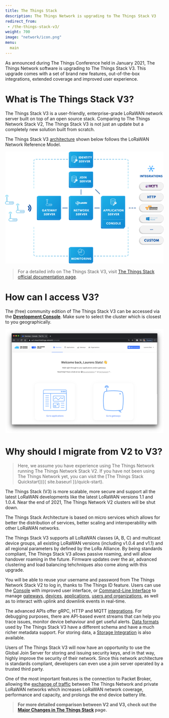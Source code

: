 ```yaml
---
title: The Things Stack
description: The Things Network is upgrading to The Things Stack V3
redirect_from:
 - /the-things-stack-v3/
weight: 700
image: "network/icon.png"
menu:
  main
---
```


As announced during The Things Conference held in January 2021, The Things Network software is upgrading to The Things Stack V3. This upgrade comes with a set of brand new features, out-of-the-box integrations, extended coverage and improved user experience. 

# What is The Things Stack V3?

The Things Stack V3 is a user-friendly, enterprise-grade LoRaWAN network server built on top of an open source stack. Comparing to The Things Network Stack V2, The Things Stack V3 is not just an update but a completely new solution built from scratch. 

The Things Stack V3 [architecture](https://www.thethingsindustries.com/docs/reference/components/) shown below follows the LoRaWAN Network Reference Model. 

![Network Architecture](architecture.png)

> For a detailed info on The Things Stack V3, visit [The Things Stack official documentation page](https://www.thethingsindustries.com/docs/).

# How can I access V3?

The (free) community edition of The Things Stack V3 can be accessed via the [**Development Console**](https://console.cloud.thethings.network/). Make sure to select the cluster which is closest to you geographically.

[![The Things Network Console](TTN-V3-console.png "The Things Network Console")](https://console.cloud.thethings.network/)

# Why should I migrate from V2 to V3?

> Here, we assume you have experience using The Things Network running The Things Network Stack V2. If you have not been using The Things Network yet, you can visit the [The Things Stack Quickstart]({{ site.baseurl }}/quick-start).

The Things Stack (V3) is more scalable, more secure and support all the latest LoRaWAN developments like the latest LoRaWAN versions 1.1 and 1.0.4. Near the end of 2021, The Things Network V2 clusters will be shut down. 

The Things Stack Architecture is based on micro services which allows for better the distribution of services, better scaling and interoperability with other LoRaWAN networks. 

The Things Stack V3 supports all LoRaWAN classes (A, B, C) and multicast device groups, all existing LoRaWAN versions (including v1.0.4 and v1.1) and all regional parameters by defined by the LoRa Alliance. By being standards compliant, The Things Stack V3 allows passive roaming, and will allow handover roaming in the future. Firmware updates over the air, advanced clustering and load balancing tehchniques also come along with this upgrade.

You will be able to reuse your username and password from The Things Network Stack V2 to log in, thanks to The Things ID feature. Users can use the [Console](https://www.thethingsindustries.com/docs/getting-started/console/) with improved user interface, or [Command-Line Interface](https://www.thethingsindustries.com/docs/getting-started/cli/) to manage [gateways](https://www.thethingsindustries.com/docs/gateways/), [devices](https://www.thethingsindustries.com/docs/devices/), [applications](https://www.thethingsindustries.com/docs/integrations/adding-applications/), [users and organizations](https://www.thethingsindustries.com/docs/getting-started/user-management/), as well as to interact with uplink and downlink events in real-time. 

The advanced APIs offer gRPC, HTTP and MQTT [integrations](https://www.thethingsindustries.com/docs/integrations/). For debugging purposes, there are API-based event streams that can help you trace issues, monitor device behaviour and get useful alerts. [Data formats](https://www.thethingsindustries.com/docs/reference/data-formats/) used by The Things Stack V3 have a different schema and have a much richer metadata support. For storing data, a [Storage Integration](https://www.thethingsindustries.com/docs/integrations/storage/) is also available.

Users of The Things Stack V3 will now have an opportunity to use the Global Join Server for storing and issuing security keys, and in that way, highly improve the security of their network. Since this network architecture is standards compliant, developers can even use a join server operated by a trusted third party.

One of the most important features is the connection to Packet Broker, allowing the [exchange of traffic](https://www.thethingsindustries.com/docs/reference/peering/) between The Things Network and private LoRaWAN networks which increases LoRaWAN network coverage, performance and capacity, and prolongs the end device battery life. 

> **For more detailed comparison between V2 and V3, check out the [Major Changes in The Things Stack](https://www.thethingsindustries.com/docs/getting-started/migrating/major-changes/) page.**
